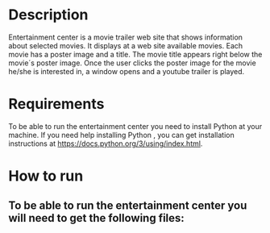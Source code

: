 # Description
Entertainment center is a movie trailer web site that shows information about selected movies.
It displays at a web site available movies. Each movie has a poster image and a title.
The movie title appears right below the movie´s poster image.
Once the user clicks the poster image for the movie he/she is interested in, a window opens and a youtube trailer is played.

# Requirements
To be able to run the entertainment center you need to install Python at your machine.
If you need help installing Python , you can get installation instructions at https://docs.python.org/3/using/index.html.

# How to run
To be able to run the entertainment center you will need to get the following files:
- 
